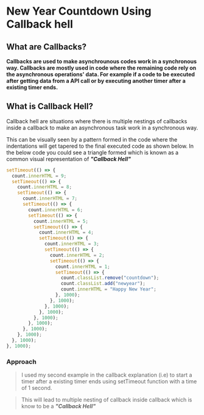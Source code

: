 # New Year Countdown Using Callback hell

## What are Callbacks?

**Callbacks are used to make asynchrounous codes work in a synchronous way.
Callbacks are mostly used in code where the remaining code rely on the
asynchronous operations' data. For example if a code to be executed after
getting data from a API call or by executing another timer after a existing
timer ends.**

## What is Callback Hell?

Callback hell are situations where there is multiple nestings of callbacks
inside a callback to make an asynchronous task work in a synchronous way.

This can be visually seen by a pattern formed in the code where the indentations
will get tapered to the final executed code as shown below. In the below code
you could see a triangle formed which is known as a common visual representation
of **_"Callback Hell"_**

```js
setTimeout(() => {
  count.innerHTML = 9;
  setTimeout(() => {
    count.innerHTML = 8;
    setTimeout(() => {
      count.innerHTML = 7;
      setTimeout(() => {
        count.innerHTML = 6;
        setTimeout(() => {
          count.innerHTML = 5;
          setTimeout(() => {
            count.innerHTML = 4;
            setTimeout(() => {
              count.innerHTML = 3;
              setTimeout(() => {
                count.innerHTML = 2;
                setTimeout(() => {
                  count.innerHTML = 1;
                  setTimeout(() => {
                    count.classList.remove("countdown");
                    count.classList.add("newyear");
                    count.innerHTML = "Happy New Year";
                  }, 1000);
                }, 1000);
              }, 1000);
            }, 1000);
          }, 1000);
        }, 1000);
      }, 1000);
    }, 1000);
  }, 1000);
}, 1000);
```

### Approach

> I used my second example in the callback explanation (i.e) to start a timer
> after a existing timer ends using setTimeout function with a time of 1 second.

> This will lead to multiple nesting of callback inside callback which is know
> to be a **_"Callback Hell"_**